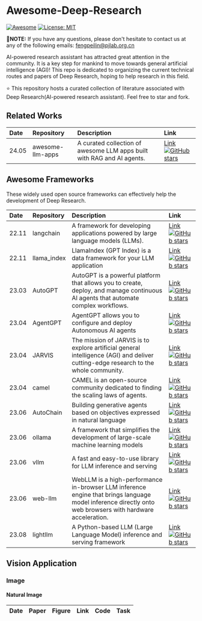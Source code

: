 # Awesome-Deep-Research

[![Awesome](https://awesome.re/badge.svg)](https://awesome.re)
[![License: MIT](https://img.shields.io/badge/License-MIT-green.svg)](https://opensource.org/licenses/MIT)

<!-- [NEWS.2024/11/10] **The latest version of our [paper](https://arxiv.org/abs/2404.18861v3) (v3) is now available! This update includes numerous high-quality papers on visual Mamba.** -->


📢**NOTE:** If you have any questions, please don't hesitate to contact us at any of the following emails: [fengpeilin@pjlab.org.cn](mailto:fengpeilin@pjlab.org.cn)

AI-powered research assistant has attracted great attention in the community. It is a key step for mankind to move towards general artificial intelligence (AGI)! This repo is dedicated to organizing the current technical routes and papers of Deep Research, hoping to help research in this field.

:star: This repository hosts a curated collection of literature associated with Deep Research(AI-powered research assistant). Feel free to star and fork. 


<!-- ## Contents
- [Awesome-Deep-Research](#awesome-deep-research)
  - [Contents](#contents)
  - [Mamba](#mamba)
  - [Related Survey](#related-survey)
  - [Visual Mamba Backbone Networks](#visual-mamba-backbone-networks)
  - [Vision Application](#vision-application)
    - [Image](#image)
      - [Natural Image](#natural-image) -->

## Related Works

| Date      | Repository | Description | Link |
| :-------- | :------- | :-------- | :--- |
| 24.05 | awesome-llm-apps | A curated collection of awesome LLM apps built with RAG and AI agents. | [Link](https://github.com/Shubhamsaboo/awesome-llm-apps)[![GitHub stars](https://img.shields.io/github/stars/Shubhamsaboo/awesome-llm-apps?style=social)](https://github.com/Shubhamsaboo/awesome-llm-apps) |


## Awesome Frameworks

These widely used open source frameworks can effectively help the development of Deep Research.

| Date      | Repository | Description | Link |
| :-------- | :------- | :-------- | :--- |
| 22.11 | langchain | A framework for developing applications powered by large language models (LLMs). | [Link](https://github.com/langchain-ai/langchain)[![GitHub stars](https://img.shields.io/github/stars/langchain-ai/langchain)](https://github.com/langchain-ai/langchain) |
| 22.11 | llama_index | LlamaIndex (GPT Index) is a data framework for your LLM application | [Link](https://github.com/run-llama/llama_index)[![GitHub stars](https://img.shields.io/github/stars/run-llama/llama_index)](https://github.com/run-llama/llama_index) |
| 23.03 | AutoGPT | AutoGPT is a powerful platform that allows you to create, deploy, and manage continuous AI agents that automate complex workflows. | [Link](https://github.com/Significant-Gravitas/AutoGPT)[![GitHub stars](https://img.shields.io/github/stars/Significant-Gravitas/AutoGPT)](https://github.com/Significant-Gravitas/AutoGPT) |
| 23.04 | AgentGPT | AgentGPT allows you to configure and deploy Autonomous AI agents | [Link](https://github.com/reworkd/AgentGPT)[![GitHub stars](https://img.shields.io/github/stars/reworkd/AgentGPT)](https://github.com/reworkd/AgentGPT) |
| 23.04 | JARVIS | The mission of JARVIS is to explore artificial general intelligence (AGI) and deliver cutting-edge research to the whole community. | [Link](https://github.com/microsoft/JARVIS)[![GitHub stars](https://img.shields.io/github/stars/microsoft/JARVIS)](https://github.com/microsoft/JARVIS) |
| 23.04 | camel | CAMEL is an open-source community dedicated to finding the scaling laws of agents.  | [Link](https://github.com/camel-ai/camel)[![GitHub stars](https://img.shields.io/github/stars/camel-ai/camel)](https://github.com/camel-ai/camel) |
| 23.06 | AutoChain | Building generative agents based on objectives expressed in natural language | [Link](https://github.com/Forethought-Technologies/AutoChain)[![GitHub stars](https://img.shields.io/github/stars/Forethought-Technologies/AutoChain)](https://github.com/Forethought-Technologies/AutoChain) |
| 23.06 | ollama | A framework that simplifies the development of large-scale machine learning models | [Link](https://github.com/ollama/ollama)[![GitHub stars](https://img.shields.io/github/stars/ollama/ollama)](https://github.com/ollama/ollama) |
| 23.06 | vllm | A fast and easy-to-use library for LLM inference and serving | [Link](https://github.com/vllm-project/vllm)[![GitHub stars](https://img.shields.io/github/stars/vllm-project/vllm)](https://github.com/vllm-project/vllm) |
| 23.06 | web-llm | WebLLM is a high-performance in-browser LLM inference engine that brings language model inference directly onto web browsers with hardware acceleration. | [Link](https://github.com/mlc-ai/web-llm)[![GitHub stars](https://img.shields.io/github/stars/mlc-ai/web-llm)](https://github.com/mlc-ai/web-llm) |
| 23.08 | lightllm | A Python-based LLM (Large Language Model) inference and serving framework | [Link](https://github.com/ModelTC/lightllm)[![GitHub stars](https://img.shields.io/github/stars/ModelTC/lightllm)](https://github.com/ModelTC/lightllm) |


<!-- | Arxiv 24.01.17 (ICML 2024)| Vision Mamba: Efficient Visual Representation Learning with Bidirectional State Space Model|<img width="684" alt="image" src="https://github.com/Ruixxxx/Awesome-Vision-Mamba-Models/assets/74030174/6d32c807-3d2f-457e-8927-fa4bbe595064"> |[Link](https://arxiv.org/abs/2401.09417)|[Code](https://github.com/hustvl/Vim)| -->





## Vision Application
### Image

#### Natural Image

| Date      | Paper | Figure    | Link | Code         | Task |
| :-------- | :---- | :-------- | :--- | :----------- | :--- |




